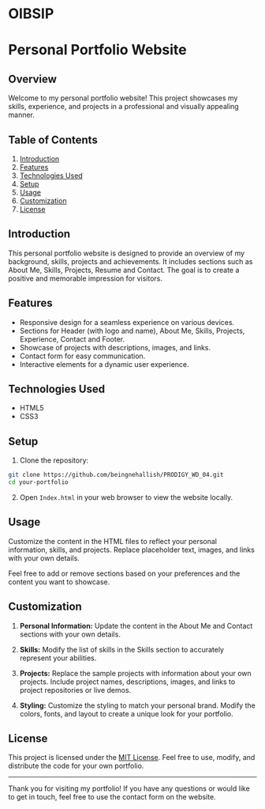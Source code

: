 # OIBSIP

# Personal Portfolio Website

## Overview

Welcome to my personal portfolio website! This project showcases my skills, experience, and projects in a professional and visually appealing manner.

## Table of Contents

1. [Introduction](#introduction)
2. [Features](#features)
3. [Technologies Used](#technologies-used)
4. [Setup](#setup)
5. [Usage](#usage)
6. [Customization](#customization)
7. [License](#license)

## Introduction

This personal portfolio website is designed to provide an overview of my background, skills, projects and achievements. It includes sections such as About Me, Skills, Projects, Resume and Contact. The goal is to create a positive and memorable impression for visitors.

## Features

- Responsive design for a seamless experience on various devices.
- Sections for Header (with logo and name), About Me, Skills, Projects, Experience, Contact and Footer.
- Showcase of projects with descriptions, images, and links.
- Contact form for easy communication.
- Interactive elements for a dynamic user experience.

## Technologies Used

- HTML5
- CSS3

## Setup

1. Clone the repository:

```bash
git clone https://github.com/beingnehallish/PRODIGY_WD_04.git
cd your-portfolio
```

2. Open `Index.html` in your web browser to view the website locally.

## Usage

Customize the content in the HTML files to reflect your personal information, skills, and projects. Replace placeholder text, images, and links with your own details.

Feel free to add or remove sections based on your preferences and the content you want to showcase.

## Customization

1. **Personal Information:** Update the content in the About Me and Contact sections with your own details.

2. **Skills:** Modify the list of skills in the Skills section to accurately represent your abilities.

3. **Projects:** Replace the sample projects with information about your own projects. Include project names, descriptions, images, and links to project repositories or live demos.

4. **Styling:** Customize the styling to match your personal brand. Modify the colors, fonts, and layout to create a unique look for your portfolio.

## License

This project is licensed under the [MIT License](LICENSE). Feel free to use, modify, and distribute the code for your own portfolio.

---

Thank you for visiting my portfolio! If you have any questions or would like to get in touch, feel free to use the contact form on the website.
